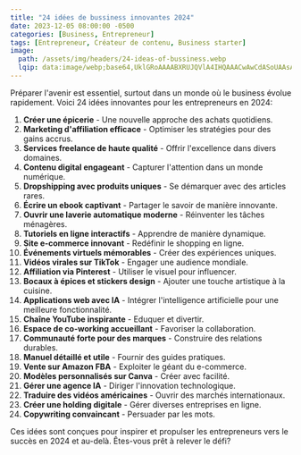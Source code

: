 ```yaml
---
title: "24 idées de bussiness innovantes 2024"
date: 2023-12-05 08:00:00 -0500
categories: [Business, Entrepreneur]
tags: [Entrepreneur, Créateur de contenu, Business starter]
image:
  path: /assets/img/headers/24-ideas-of-bussiness.webp
  lqip: data:image/webp;base64,UklGRoAAAABXRUJQVlA4IHQAAACwAwCdASoUAAsAPzmGuVOvKKWisAgB4CcJbACdAA4LgePetk7+gAD+VFD60XmvqqB3jqLpaMPbn5c/PfNek6HeQ41XuHivqOZr+VZDeUl4w9rMBo7prqfjXZXokRbzK6TnOD/fsWjvRLets7uHr9zflzsAAA==
---
```


Préparer l'avenir est essentiel, surtout dans un monde où le business évolue rapidement. Voici 24 idées innovantes pour les entrepreneurs en 2024:

1. **Créer une épicerie** - Une nouvelle approche des achats quotidiens.
2. **Marketing d'affiliation efficace** - Optimiser les stratégies pour des gains accrus.
3. **Services freelance de haute qualité** - Offrir l'excellence dans divers domaines.
4. **Contenu digital engageant** - Capturer l'attention dans un monde numérique.
5. **Dropshipping avec produits uniques** - Se démarquer avec des articles rares.
6. **Écrire un ebook captivant** - Partager le savoir de manière innovante.
7. **Ouvrir une laverie automatique moderne** - Réinventer les tâches ménagères.
8. **Tutoriels en ligne interactifs** - Apprendre de manière dynamique.
9. **Site e-commerce innovant** - Redéfinir le shopping en ligne.
10. **Événements virtuels mémorables** - Créer des expériences uniques.
11. **Vidéos virales sur TikTok** - Engager une audience mondiale.
12. **Affiliation via Pinterest** - Utiliser le visuel pour influencer.
13. **Bocaux à épices et stickers design** - Ajouter une touche artistique à la cuisine.
14. **Applications web avec IA** - Intégrer l'intelligence artificielle pour une meilleure fonctionnalité.
15. **Chaîne YouTube inspirante** - Eduquer et divertir.
16. **Espace de co-working accueillant** - Favoriser la collaboration.
17. **Communauté forte pour des marques** - Construire des relations durables.
18. **Manuel détaillé et utile** - Fournir des guides pratiques.
19. **Vente sur Amazon FBA** - Exploiter le géant du e-commerce.
20. **Modèles personnalisés sur Canva** - Créer avec facilité.
21. **Gérer une agence IA** - Diriger l'innovation technologique.
22. **Traduire des vidéos américaines** - Ouvrir des marchés internationaux.
23. **Créer une holding digitale** - Gérer diverses entreprises en ligne.
24. **Copywriting convaincant** - Persuader par les mots.

<!-- **Bonus Exclusif :** Téléchargez notre PDF gratuit **"100 Things You Need to Know About Technology"** pour rester à la pointe de la technologie en 2024. Ce guide essentiel est parfait pour tout entrepreneur souhaitant exploiter le plein potentiel de la technologie moderne. [Téléchargez maintenant!](#) -->

Ces idées sont conçues pour inspirer et propulser les entrepreneurs vers le succès en 2024 et au-delà. Êtes-vous prêt à relever le défi?
